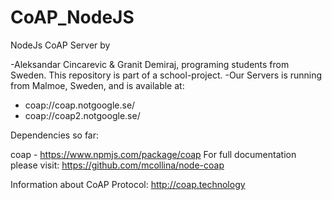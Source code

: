 # CoAP_NodeJS
NodeJs CoAP Server by

-Aleksandar Cincarevic & Granit Demiraj, programing students from Sweden. This repository is part of a school-project.
-Our Servers is running from Malmoe, Sweden, and is available at: 

- coap://coap.notgoogle.se/
- coap://coap2.notgoogle.se/

Dependencies so far:

coap - https://www.npmjs.com/package/coap 
For full documentation please visit: https://github.com/mcollina/node-coap

Information about CoAP Protocol: http://coap.technology

